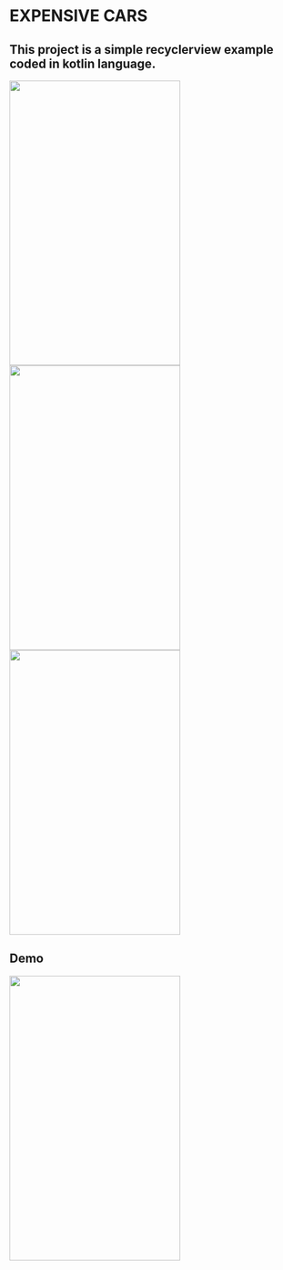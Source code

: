 # EXPENSIVE CARS

## This project is a simple recyclerview example coded in kotlin language.

<p align="left">
<img src="https://swanky.website/PicturesAndGifs/Screenshot1.png" width="300" height="500"/>
<img src="https://swanky.website/PicturesAndGifs/Screenshot2.png" width="300" height="500"/> 
<img src="https://swanky.website/PicturesAndGifs/Screenshot3.png" width="300" height="500"/> 
  
</p>

## Demo

<p align="left">

<img src="https://github.com/muhammedmustafageldi/KotlinRecyclerviewExample/blob/main/PhotosAndGifs/application.gif" width="300" height="500" />

</p>
